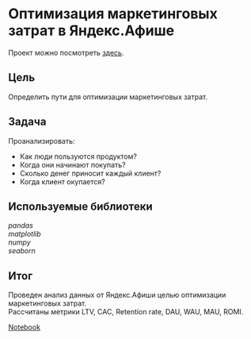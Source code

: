 #  Оптимизация маркетинговых затрат в Яндекс.Афише

Проект можно посмотреть [здесь](https://nbviewer.jupyter.org/github/Alexandr-90/yandex-praktikum-projects/blob/master/marketing-costs-yandex-afisha/marketing-costs-yandex-afisha.ipynb).

## Цель

Определить пути для оптимизации маркетинговых затрат.  

## Задача

Проанализировать:  
- Как люди пользуются продуктом?
- Когда они начинают покупать?
- Сколько денег приносит каждый клиент?
- Когда клиент окупается?  

## Используемые библиотеки

*pandas  
matplotlib  
numpy  
seaborn*

## Итог

Проведен анализ данных от Яндекс.Афиши целью оптимизации маркетинговых затрат.  
Рассчитаны метрики LTV, CAC, Retention rate, DAU, WAU, MAU, ROMI.  

[Notebook](https://nbviewer.jupyter.org/github/Alexandr-90/yandex-praktikum-projects/blob/master/marketing-costs-yandex-afisha/marketing-costs-yandex-afisha.ipynb)
